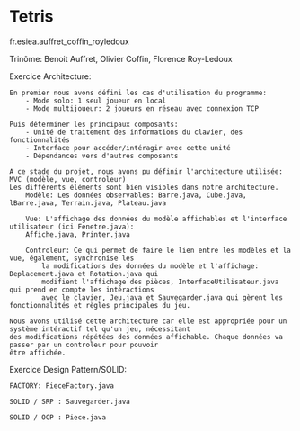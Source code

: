 # Tetris
fr.esiea.auffret_coffin_royledoux

Trinôme: Benoit Auffret, Olivier Coffin, Florence Roy-Ledoux

Exercice Architecture:
	
	En premier nous avons défini les cas d'utilisation du programme:
		- Mode solo: 1 seul joueur en local
		- Mode multijoueur: 2 joueurs en réseau avec connexion TCP
		
	Puis déterminer les principaux composants:
		- Unité de traitement des informations du clavier, des fonctionnalités
		- Interface pour accéder/intéragir avec cette unité
		- Dépendances vers d'autres composants
		
	A ce stade du projet, nous avons pu définir l'architecture utilisée: MVC (modèle, vue, controleur)
	Les différents éléments sont bien visibles dans notre architecture.
		Modèle: Les données observables: Barre.java, Cube.java, lBarre.java, Terrain.java, Plateau.java
		
		Vue: L'affichage des données du modèle affichables et l'interface utilisateur (ici Fenetre.java): 
		Affiche.java, Printer.java
			
		Controleur: Ce qui permet de faire le lien entre les modèles et la vue, également, synchronise les 
			la modifications des données du modèle et l'affichage: Deplacement.java et Rotation.java qui 
			modifient l'affichage des pièces, InterfaceUtilisateur.java qui prend en compte les intéractions
			avec le clavier, Jeu.java et Sauvegarder.java qui gèrent les fonctionnalités et règles principales du jeu.
			
	Nous avons utilisé cette architecture car elle est appropriée pour un système intéractif tel qu'un jeu, nécessitant
	des modifications répétées des données affichable. Chaque données va passer par un controleur pour pouvoir
	être affichée.
	
	
Exercice Design Pattern/SOLID:

	FACTORY: PieceFactory.java
		
	SOLID / SRP : Sauvegarder.java
	
	SOLID / OCP : Piece.java
		
		
	

			
			
			
			

			
		